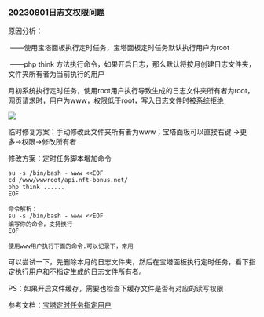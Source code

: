 ### 20230801日志文权限问题

原因分析：

​	——使用宝塔面板执行定时任务，宝塔面板定时任务默认执行用户为root

​	——php think 方法执行命令，如果开启日志，那么默认将按月创建日志文件夹，文件夹所有者为当前执行的用户

  月初系统执行定时任务，使用root用户执行导致生成的日志文件夹所有者为root，网页请求时，用户为www，权限低于root，写入日志文件时被系统拒绝



![](https://hanhan-1252807418.cos.ap-chengdu.myqcloud.com//picgo%E5%BE%AE%E4%BF%A1%E5%9B%BE%E7%89%87_20230801085657.png)



临时修复方案：手动修改此文件夹所有者为www；宝塔面板可以直接右键 ->更多->权限->修改所有者

修改方案：定时任务脚本增加命令

```shell
su -s /bin/bash - www <<EOF
cd /www/wwwroot/api.nft-bonus.net/
php think ......
EOF
```

```
命令解析：
su -s /bin/bash - www <<EOF
编写你的命令，支持换行
EOF

使用www用户执行下面的命令.可以记录下，常用
```

 

可以尝试一下，先删除本月的日志文件夹，然后在宝塔面板执行定时任务，看下指定执行用户和不指定生成的日志文件所有者。

PS：如果开启文件缓存，需要也检查下缓存文件是否有对应的读写权限

参考文档：[宝塔定时任务指定用户](http://mrcdh.cn/pages/d87cd4/#%E5%88%87%E6%8D%A2%E7%94%A8%E6%88%B7%E6%89%A7%E8%A1%8C%E6%8C%87%E4%BB%A4)





